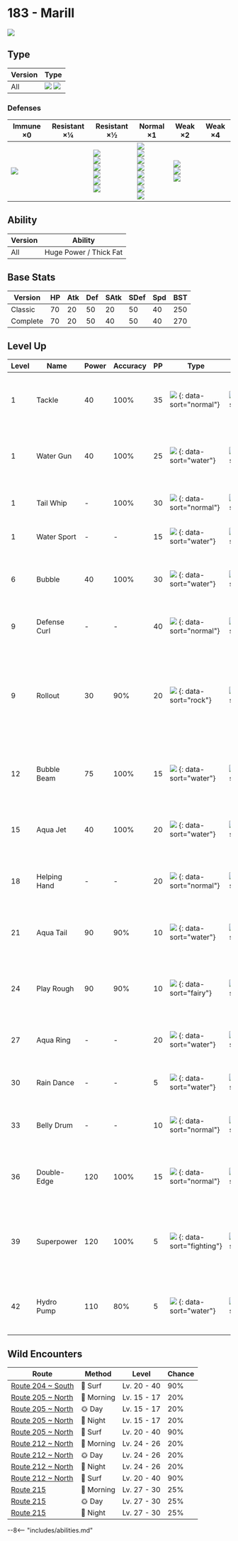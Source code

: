 # 183 - Marill
![][183]

## Type

Version | Type
---     | ---
All     | ![][water]  ![][fairy]

### Defenses

Immune ×0       | Resistant ×¼ | Resistant ×½                                                                      | Normal ×1                                                                                                            | Weak ×2                                        | Weak ×4
---             | ---          | ---                                                                               | ---                                                                                                                  | ---                                            | ---
![][dragon]<br> | &nbsp;       | ![][fighting]<br>![][bug]<br>![][fire]<br>![][water]<br>![][ice]<br>![][dark]<br> | ![][normal]<br>![][flying]<br>![][ground]<br>![][rock]<br>![][ghost]<br>![][steel]<br>![][psychic]<br>![][fairy]<br> | ![][poison]<br>![][grass]<br>![][electric]<br> | &nbsp;

## Ability

Version | Ability
---     | ---
All     | Huge Power / Thick Fat

## Base Stats

Version  | HP  | Atk | Def | SAtk | SDef | Spd | BST
---      | --- | --- | --- | ---  | ---  | --- | ---
Classic  | 70  | 20  | 50  | 20   | 50   | 40  | 250
Complete | 70  | 20  | 50  | 40   | 50   | 40  | 270

## Level Up

Level | Name         | Power | Accuracy | PP  | Type                                   | Damage Class                           | Description
---   | ---          | ---   | ---      | --- | ---                                    | ---                                    | ---
1     | Tackle       | 40    | 100%     | 35  | ![][normal] {: data-sort="normal"}     | ![][physical] {: data-sort="physical"} | Inflicts regular damage with no additional effect.
1     | Water Gun    | 40    | 100%     | 25  | ![][water] {: data-sort="water"}       | ![][special] {: data-sort="special"}   | Inflicts regular damage with no additional effect.
1     | Tail Whip    | -     | 100%     | 30  | ![][normal] {: data-sort="normal"}     | ![][status] {: data-sort="status"}     | Lowers the target's Defense by one stage.
1     | Water Sport  | -     | -        | 15  | ![][water] {: data-sort="water"}       | ![][status] {: data-sort="status"}     | Halves all Fire-type damage.
6     | Bubble       | 40    | 100%     | 30  | ![][water] {: data-sort="water"}       | ![][special] {: data-sort="special"}   | Has a 10% chance to lower the target's Speed by one stage.
9     | Defense Curl | -     | -        | 40  | ![][normal] {: data-sort="normal"}     | ![][status] {: data-sort="status"}     | Raises user's Defense by one stage.
9     | Rollout      | 30    | 90%      | 20  | ![][rock] {: data-sort="rock"}         | ![][physical] {: data-sort="physical"} | Power doubles every turn this move is used in succession after the first, resetting after five turns.
12    | Bubble Beam  | 75    | 100%     | 15  | ![][water] {: data-sort="water"}       | ![][special] {: data-sort="special"}   | Has a 10% chance to lower the target's Speed by one stage.
15    | Aqua Jet     | 40    | 100%     | 20  | ![][water] {: data-sort="water"}       | ![][physical] {: data-sort="physical"} | Inflicts regular damage with no additional effect.
18    | Helping Hand | -     | -        | 20  | ![][normal] {: data-sort="normal"}     | ![][status] {: data-sort="status"}     | Ally's next move inflicts half more damage.
21    | Aqua Tail    | 90    | 90%      | 10  | ![][water] {: data-sort="water"}       | ![][physical] {: data-sort="physical"} | Inflicts regular damage with no additional effect.
24    | Play Rough   | 90    | 90%      | 10  | ![][fairy] {: data-sort="fairy"}       | ![][physical] {: data-sort="physical"} | Has a 10% chance to lower the target's Attack by one stage.
27    | Aqua Ring    | -     | -        | 20  | ![][water] {: data-sort="water"}       | ![][status] {: data-sort="status"}     | Restores 1/16 of the user's max HP each turn.
30    | Rain Dance   | -     | -        | 5   | ![][water] {: data-sort="water"}       | ![][status] {: data-sort="status"}     | Changes the weather to rain for five turns.
33    | Belly Drum   | -     | -        | 10  | ![][normal] {: data-sort="normal"}     | ![][status] {: data-sort="status"}     | User pays half its max HP to max out its Attack.
36    | Double-Edge  | 120   | 100%     | 15  | ![][normal] {: data-sort="normal"}     | ![][physical] {: data-sort="physical"} | User receives 1/3 the damage inflicted in recoil.
39    | Superpower   | 120   | 100%     | 5   | ![][fighting] {: data-sort="fighting"} | ![][physical] {: data-sort="physical"} | Lowers the user's Attack and Defense by one stage after inflicting damage.
42    | Hydro Pump   | 110   | 80%      | 5   | ![][water] {: data-sort="water"}       | ![][special] {: data-sort="special"}   | Inflicts regular damage with no additional effect.

## Wild Encounters

Route               | Method    | Level       | Chance
---                 | ---       | ---         | ---
[Route 204 ~ South] | 🌊 Surf    | Lv. 20 - 40 | 90%
[Route 205 ~ North] | 🌅 Morning | Lv. 15 - 17 | 20%
[Route 205 ~ North] | 🌞 Day     | Lv. 15 - 17 | 20%
[Route 205 ~ North] | 🌙 Night   | Lv. 15 - 17 | 20%
[Route 205 ~ North] | 🌊 Surf    | Lv. 20 - 40 | 90%
[Route 212 ~ North] | 🌅 Morning | Lv. 24 - 26 | 20%
[Route 212 ~ North] | 🌞 Day     | Lv. 24 - 26 | 20%
[Route 212 ~ North] | 🌙 Night   | Lv. 24 - 26 | 20%
[Route 212 ~ North] | 🌊 Surf    | Lv. 20 - 40 | 90%
[Route 215]         | 🌅 Morning | Lv. 27 - 30 | 25%
[Route 215]         | 🌞 Day     | Lv. 27 - 30 | 25%
[Route 215]         | 🌙 Night   | Lv. 27 - 30 | 25%

--8<-- "includes/abilities.md"

[183]: ../img/pokemon/183.png
[normal]: ../img/types/normal.png
[fire]: ../img/types/fire.png
[fighting]: ../img/types/fighting.png
[water]: ../img/types/water.png
[flying]: ../img/types/flying.png
[grass]: ../img/types/grass.png
[poison]: ../img/types/poison.png
[electric]: ../img/types/electric.png
[ground]: ../img/types/ground.png
[psychic]: ../img/types/psychic.png
[rock]: ../img/types/rock.png
[ice]: ../img/types/ice.png
[bug]: ../img/types/bug.png
[dragon]: ../img/types/dragon.png
[ghost]: ../img/types/ghost.png
[dark]: ../img/types/dark.png
[steel]: ../img/types/steel.png
[fairy]: ../img/types/fairy.png
[physical]: ../img/types/physical.png
[special]: ../img/types/special.png
[status]: ../img/types/status.png
[Route 204 ~ South]: ../../wild_pokemon/route_204__south/
[Route 205 ~ North]: ../../wild_pokemon/route_205__north/
[Route 212 ~ North]: ../../wild_pokemon/route_212__north/
[Route 215]: ../../wild_pokemon/route_215/
